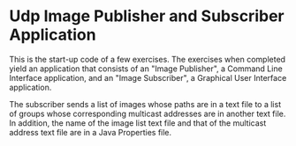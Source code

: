 # Udp Image Publisher and Subscriber Application

This is the start-up code of a few exercises. The exercises when completed
yield an application that consists of an "Image Publisher",  a Command Line
Interface application, and an "Image Subscriber", a Graphical User Interface
application. 

The subscriber sends a list of images whose paths are in a text file to a list
of groups whose corresponding multicast addresses are in another text file. In
addition, the name of the image list text file and that of the multicast
address text file are in a Java Properties file. 

